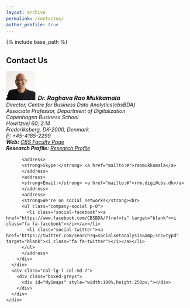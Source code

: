 ```yaml
---
layout: archive
permalink: /contactus/
author_profile: true
---
```


{% include base_path %}



<!-- Section: contact -->
<section id="contact" class="home-section parallax-window4">
  <div class="heading-contact">
    <div class="container w-100 p-0 m-0">
      <div class="row">
        <div class="col-lg-8 col-lg-offset-2 m-0">
          <div class="wow bounceInDown" data-wow-delay="0.4s">
            <div class="section-heading">
              <h2 class="text-left">Contact Us</h2>
            </div>
          </div>
        </div>
      </div>
    </div>
  </div>
  <div class="container p-0 m-0 w-100">
    <div class="row">
      <div class="col-lg-5 col-md-5">
        <div class="widget-contact">
          <address>
          <strong><img src="/images/teams/raghava1.jpg" alt='Raghava Mukkamala' width="80" class="img-circle table-bordered" > &nbsp;<span style="font-size:16px">Dr. Raghava Rao Mukkamala</span></strong><br>
          Director, Centre for Business Data Analytics(cbsBDA)<br>
          Associate Professor, Department of Digitalization<br>
          Copenhagen Business School<br>
          Howitzvej 60; 2.14<br>
          Frederiksberg, DK-2000, Denmark<br>
          <abbr title="Phone">P:</abbr> +45-4185-2299
          </address>
          <address>
          <strong>Web:</strong> <a href="http://www.cbs.dk/en/staff/rrmitm" target="blank">CBS Faculty Page</a>
          </address>
          <address>
          <strong>Research Profile:</strong> <a href=" https://raghavamukkamala.github.io" target="blank">Research Profile</a>
          </address>

          <address>
          <strong>Skype:</strong> <a href="mailto:#">raomukkamala</a>
          </address>
          <address>
          <strong>Email:</strong> <a href="mailto:#">rrm.digi@cbs.dk</a>
          </address>
          <address>
          <strong>We're on social networks</strong><br>
          <ul class="company-social p-0">
            <li class="social-facebook"><a href="https://www.facebook.com/CBSBDA/?fref=ts" target="blank"><i class="fa fa-facebook"></i></a></li>
            <li class="social-twitter"><a href="https://twitter.com/search?q=socialsetanalysis&amp;src=typd" target="blank"><i class="fa fa-twitter"></i></a></li>
          </ul>
          </address>
        </div>
      </div>
      <div class="col-lg-7 col-md-7">
        <div class="boxed-greys">
          <div id="MyGmaps" style="width:100%;height:250px;"></div>
        </div>
      </div>
    </div>
  </div>
</section>
<!-- /Section: contact -->
